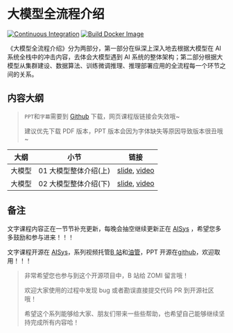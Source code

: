 <!--Copyright © ZOMI 适用于[License](https://github.com/chenzomi12/DeepLearningSystem)版权许可-->

# 大模型全流程介绍

[![Continuous Integration](https://github.com/d2l-ai/d2l-en/actions/workflows/ci.yml/badge.svg)](https://github.com/d2l-ai/d2l-en/actions/workflows/ci.yml)
[![Build Docker Image](https://github.com/d2l-ai/d2l-en/actions/workflows/build-docker.yml/badge.svg)](https://github.com/d2l-ai/d2l-en/actions/workflows/build-docker.yml)

《大模型全流程介绍》分为两部分，第一部分在纵深上深入地去根据大模型在 AI 系统全栈中的冲击内容，去体会大模型遇到 AI 系统的整体架构；第二部分根据大模型从集群建设、数据算法、训练微调推理、推理部署应用的全流程每一个环节之间的关系。

## 内容大纲

> `PPT`和`字幕`需要到 [Github](https://github.com/chenzomi12/DeepLearningSystem) 下载，网页课程版链接会失效哦~
>
> 建议优先下载 PDF 版本，PPT 版本会因为字体缺失等原因导致版本很丑哦~

| 大纲 | 小节 | 链接|
|:--:|:--:|:--:|
| 大模型 | 01 大模型整体介绍(上) | [slide](./01_introduction.pdf), [video](https://www.bilibili.com/video/BV1a34y137zi/) |
| 大模型 | 02 大模型整体介绍(下) | [slide](./02_introduction.pdf), [video](https://www.bilibili.com/video/BV1F34y1G7Fz/) |

## 备注

文字课程内容正在一节节补充更新，每晚会抽空继续更新正在 [AISys](https://chenzomi12.github.io/) ，希望您多多鼓励和参与进来！！！

文字课程开源在 [AISys](https://chenzomi12.github.io/)，系列视频托管[B 站](https://space.bilibili.com/517221395)和[油管](https://www.youtube.com/@zomi6222/videos)，PPT 开源在[github](https://github.com/chenzomi12/DeepLearningSystem)，欢迎取用！！！

> 非常希望您也参与到这个开源项目中，B 站给 ZOMI 留言哦！
>
> 欢迎大家使用的过程中发现 bug 或者勘误直接提交代码 PR 到开源社区哦！
>
> 希望这个系列能够给大家、朋友们带来一些些帮助，也希望自己能够继续坚持完成所有内容哈！
